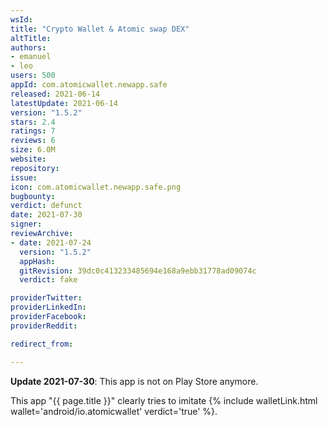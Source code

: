 ```yaml
---
wsId: 
title: "Crypto Wallet & Atomic swap DEX"
altTitle: 
authors:
- emanuel
- leo
users: 500
appId: com.atomicwallet.newapp.safe
released: 2021-06-14
latestUpdate: 2021-06-14
version: "1.5.2"
stars: 2.4
ratings: 7
reviews: 6
size: 6.0M
website: 
repository: 
issue: 
icon: com.atomicwallet.newapp.safe.png
bugbounty: 
verdict: defunct
date: 2021-07-30
signer: 
reviewArchive:
- date: 2021-07-24
  version: "1.5.2" 
  appHash: 
  gitRevision: 39dc0c413233485694e168a9ebb31778ad09074c
  verdict: fake

providerTwitter: 
providerLinkedIn: 
providerFacebook: 
providerReddit: 

redirect_from:

---
```



**Update 2021-07-30**: This app is not on Play Store anymore.

This app "{{ page.title }}" clearly tries to imitate
{% include walletLink.html wallet='android/io.atomicwallet' verdict='true' %}.

